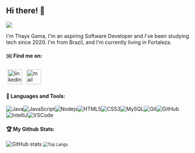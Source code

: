 

## Hi there! :wave:

![](https://visitor-badge.laobi.icu/badge?page_id=thaysgama.thaysgama)

I'm Thays Gama, I'm an aspiring Software Developer and I've been studying tech since 2020. I'm from Brazil, and I'm currently living in Fortaleza.

#### ✉️ Find me on:

<p align="left">
 <a href="https://linkedin.com/in/thays-gama-b32923111/" target="_blank" rel="noopener noreferrer"> <img src="https://cdn.jsdelivr.net/npm/simple-icons@v3/icons/linkedin.svg" alt="linkedin" height="40" style="vertical-align:top; margin:4px"></a>
 <a href="mailto:thays.s.gama@gmail.com"> <img src="https://cdn.jsdelivr.net/npm/simple-icons@v3/icons/gmail.svg" alt="mail" height="40" style="vertical-align:top; margin:4px"></a>
</p>



#### 🧰 Languages and Tools:

![Java](https://img.shields.io/badge/-Java-007396?style=flat-square&logo=java)![JavaScript](https://img.shields.io/badge/-JavaScript-black?style=flat-square&logo=javascript)![Nodejs](https://img.shields.io/badge/-Nodejs-339933?style=flat-square&logo=Node.js&logoColor=white)![HTML5](https://img.shields.io/badge/-HTML5-E34F26?style=flat-square&logo=html5&logoColor=white)![CSS3](https://img.shields.io/badge/-CSS3-1572B6?style=flat-square&logo=css3)![MySQL](https://img.shields.io/badge/-MySQL-4479A1?style=flat-square&logo=mysql&logoColor=white)![Git](https://img.shields.io/badge/-Git-black?style=flat-square&logo=git)![GitHub](https://img.shields.io/badge/-GitHub-181717?style=flat-square&logo=github)![IntelliJ](https://img.shields.io/badge/-IntelliJ%20IDEA-black?style=flat-square&logo=intellij-idea&logoColor=white)![VSCode](https://img.shields.io/badge/-VSCode-007ACC?style=flat-square&logo=visual-studio-code&logoColor=white)



#### :trophy: My Github Stats:



![GitHub stats](https://github-readme-stats.vercel.app/api?username=thaysgama&layout=compact&show_icons=true&theme=dracula)  <img src="https://github-readme-stats.vercel.app/api/top-langs/?username=thaysgama&theme=dracula&card_width=310" alt="Top Langs" style="zoom:80%;" />









